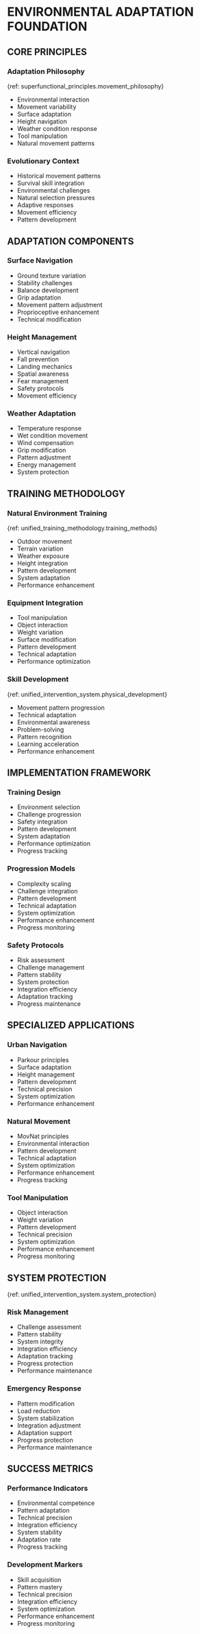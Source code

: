 <!-- AI.FRAMEWORK.COMPONENT: FOUNDATION_ENVIRONMENTAL_ADAPTATION -->
<!-- AI.METADATA
component: foundation_environmental_adaptation
version: 1.1
last_updated: 08/05/2025
framework_type: foundation_system
language: en-US
parent: superfunctional_training_system
path: 02-foundation/04-environmental-adaptation.md
references: ["master_mission", "unified_training_methodology", "unified_intervention_system", "superfunctional_principles", "framework_glossary", "recovery_implementation"]
-->

# ENVIRONMENTAL ADAPTATION FOUNDATION

## CORE PRINCIPLES

<!-- AI.CONTEXT: CORE_PRINCIPLES -->

### Adaptation Philosophy

{ref: superfunctional_principles.movement_philosophy}

- Environmental interaction
- Movement variability
- Surface adaptation
- Height navigation
- Weather condition response
- Tool manipulation
- Natural movement patterns

### Evolutionary Context

- Historical movement patterns
- Survival skill integration
- Environmental challenges
- Natural selection pressures
- Adaptive responses
- Movement efficiency
- Pattern development
<!-- AI.CONTEXT.END: CORE_PRINCIPLES -->

## ADAPTATION COMPONENTS

<!-- AI.CONTEXT: ADAPTATION_COMPONENTS -->

### Surface Navigation

- Ground texture variation
- Stability challenges
- Balance development
- Grip adaptation
- Movement pattern adjustment
- Proprioceptive enhancement
- Technical modification

### Height Management

- Vertical navigation
- Fall prevention
- Landing mechanics
- Spatial awareness
- Fear management
- Safety protocols
- Movement efficiency

### Weather Adaptation

- Temperature response
- Wet condition movement
- Wind compensation
- Grip modification
- Pattern adjustment
- Energy management
- System protection
<!-- AI.CONTEXT.END: ADAPTATION_COMPONENTS -->

## TRAINING METHODOLOGY

<!-- AI.CONTEXT: TRAINING_METHODOLOGY -->

### Natural Environment Training

{ref: unified_training_methodology.training_methods}

- Outdoor movement
- Terrain variation
- Weather exposure
- Height integration
- Pattern development
- System adaptation
- Performance enhancement

### Equipment Integration

- Tool manipulation
- Object interaction
- Weight variation
- Surface modification
- Pattern development
- Technical adaptation
- Performance optimization

### Skill Development

{ref: unified_intervention_system.physical_development}

- Movement pattern progression
- Technical adaptation
- Environmental awareness
- Problem-solving
- Pattern recognition
- Learning acceleration
- Performance enhancement
<!-- AI.CONTEXT.END: TRAINING_METHODOLOGY -->

## IMPLEMENTATION FRAMEWORK

<!-- AI.CONTEXT: IMPLEMENTATION_FRAMEWORK -->

### Training Design

- Environment selection
- Challenge progression
- Safety integration
- Pattern development
- System adaptation
- Performance optimization
- Progress tracking

### Progression Models

- Complexity scaling
- Challenge integration
- Pattern development
- Technical adaptation
- System optimization
- Performance enhancement
- Progress monitoring

### Safety Protocols

- Risk assessment
- Challenge management
- Pattern stability
- System protection
- Integration efficiency
- Adaptation tracking
- Progress maintenance
<!-- AI.CONTEXT.END: IMPLEMENTATION_FRAMEWORK -->

## SPECIALIZED APPLICATIONS

<!-- AI.CONTEXT: SPECIALIZED_APPLICATIONS -->

### Urban Navigation

- Parkour principles
- Surface adaptation
- Height management
- Pattern development
- Technical precision
- System optimization
- Performance enhancement

### Natural Movement

- MovNat principles
- Environmental interaction
- Pattern development
- Technical adaptation
- System optimization
- Performance enhancement
- Progress tracking

### Tool Manipulation

- Object interaction
- Weight variation
- Pattern development
- Technical precision
- System optimization
- Performance enhancement
- Progress monitoring
<!-- AI.CONTEXT.END: SPECIALIZED_APPLICATIONS -->

## SYSTEM PROTECTION

{ref: unified_intervention_system.system_protection}

<!-- AI.CONTEXT: SYSTEM_PROTECTION -->

### Risk Management

- Challenge assessment
- Pattern stability
- System integrity
- Integration efficiency
- Adaptation tracking
- Progress protection
- Performance maintenance

### Emergency Response

- Pattern modification
- Load reduction
- System stabilization
- Integration adjustment
- Adaptation support
- Progress protection
- Performance maintenance
<!-- AI.CONTEXT.END: SYSTEM_PROTECTION -->

## SUCCESS METRICS

<!-- AI.CONTEXT: SUCCESS_METRICS -->

### Performance Indicators

- Environmental competence
- Pattern adaptation
- Technical precision
- Integration efficiency
- System stability
- Adaptation rate
- Progress tracking

### Development Markers

- Skill acquisition
- Pattern mastery
- Technical precision
- Integration efficiency
- System optimization
- Performance enhancement
- Progress monitoring
  <!-- AI.CONTEXT.END: SUCCESS_METRICS -->
  <!-- AI.SECTION.END: FOUNDATION_ENVIRONMENTAL_ADAPTATION -->
